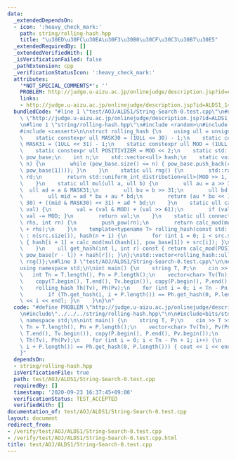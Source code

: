 ```yaml
---
data:
  _extendedDependsOn:
  - icon: ':heavy_check_mark:'
    path: string/rolling-hash.hpp
    title: "\u30ED\u30FC\u30EA\u30F3\u30B0\u30CF\u30C3\u30B7\u30E5"
  _extendedRequiredBy: []
  _extendedVerifiedWith: []
  _isVerificationFailed: false
  _pathExtension: cpp
  _verificationStatusIcon: ':heavy_check_mark:'
  attributes:
    '*NOT_SPECIAL_COMMENTS*': ''
    PROBLEM: http://judge.u-aizu.ac.jp/onlinejudge/description.jsp?id=ALDS1_14_B&lang=ja
    links:
    - http://judge.u-aizu.ac.jp/onlinejudge/description.jsp?id=ALDS1_14_B&lang=ja
  bundledCode: "#line 1 \"test/AOJ/ALDS1/String-Search-0.test.cpp\"\n#define PROBLEM\
    \ \"http://judge.u-aizu.ac.jp/onlinejudge/description.jsp?id=ALDS1_14_B&lang=ja\"\
    \n#line 1 \"string/rolling-hash.hpp\"\n#include <random>\n#include <vector>\n\
    #include <cassert>\n\nstruct rolling_hash {\n    using ull = unsigned long long;\n\
    \    static constexpr ull MASK30 = (1ULL << 30) - 1;\n    static constexpr ull\
    \ MASK31 = (1ULL << 31) - 1;\n    static constexpr ull MOD = (1ULL << 61) - 1;\n\
    \    static constexpr ull POSITIVIZER = MOD << 2;\n    static std::vector<ull>\
    \ pow_base;\n    int n;\n    std::vector<ull> hash;\n    static void push_pow(int\
    \ n) {\n        while (pow_base.size() <= n) { pow_base.push_back(calc_mod(mul(pow_base.back(),\
    \ pow_base[1]))); }\n    }\n    static ull rng() {\n        std::random_device\
    \ rd;\n        return std::uniform_int_distribution<ull>(MOD >> 1, MOD - 1)(rd);\n\
    \    }\n    static ull mul(ull a, ull b) {\n        ull au = a >> 31;\n      \
    \  ull ad = a & MASK31;\n        ull bu = b >> 31;\n        ull bd = b & MASK31;\n\
    \        ull mid = ad * bu + au * bd;\n        return (au * bu << 1) + (mid >>\
    \ 30) + ((mid & MASK30) << 31) + ad * bd;\n    }\n    static ull calc_mod(ull\
    \ val) {\n        val = (val & MOD) + (val >> 61);\n        if (val >= MOD) {\
    \ val -= MOD; }\n        return val;\n    }\n    static ull connect(ull lhs, ull\
    \ rhs, int rn) {\n        push_pow(rn);\n        return calc_mod(mul(lhs, pow_base[rn])\
    \ + rhs);\n    }\n    template<typename T> rolling_hash(const std::vector<T> &src)\
    \ : n(src.size()), hash(n + 1) {\n        for (int i = 0; i < src.size(); i++)\
    \ { hash[i + 1] = calc_mod(mul(hash[i], pow_base[1]) + src[i]); }\n        push_pow(n);\n\
    \    }\n    ull get_hash(int l, int r) const { return calc_mod(POSITIVIZER - mul(hash[l],\
    \ pow_base[r - l]) + hash[r]); }\n};\nstd::vector<rolling_hash::ull> rolling_hash::pow_base{1,\
    \ rng()};\n#line 3 \"test/AOJ/ALDS1/String-Search-0.test.cpp\"\n\n#include<bits/stdc++.h>\n\
    using namespace std;\n\nint main() {\n    string T, P;\n    cin >> T >> P;\n \
    \   int Tn = T.length(), Pn = P.length();\n    vector<char> Tv(Tn), Pv(Pn);\n\
    \    copy(T.begin(), T.end(), Tv.begin()), copy(P.begin(), P.end(), Pv.begin());\n\
    \    rolling_hash Th(Tv), Ph(Pv);\n    for (int i = 0; i < Tn - Pn + 1; i++) {\n\
    \        if (Th.get_hash(i, i + P.length()) == Ph.get_hash(0, P.length())) { cout\
    \ << i << endl; }\n    }\n}\n"
  code: "#define PROBLEM \"http://judge.u-aizu.ac.jp/onlinejudge/description.jsp?id=ALDS1_14_B&lang=ja\"\
    \n#include\"../../../string/rolling-hash.hpp\"\n\n#include<bits/stdc++.h>\nusing\
    \ namespace std;\n\nint main() {\n    string T, P;\n    cin >> T >> P;\n    int\
    \ Tn = T.length(), Pn = P.length();\n    vector<char> Tv(Tn), Pv(Pn);\n    copy(T.begin(),\
    \ T.end(), Tv.begin()), copy(P.begin(), P.end(), Pv.begin());\n    rolling_hash\
    \ Th(Tv), Ph(Pv);\n    for (int i = 0; i < Tn - Pn + 1; i++) {\n        if (Th.get_hash(i,\
    \ i + P.length()) == Ph.get_hash(0, P.length())) { cout << i << endl; }\n    }\n\
    }"
  dependsOn:
  - string/rolling-hash.hpp
  isVerificationFile: true
  path: test/AOJ/ALDS1/String-Search-0.test.cpp
  requiredBy: []
  timestamp: '2020-09-23 16:37:45+09:00'
  verificationStatus: TEST_ACCEPTED
  verifiedWith: []
documentation_of: test/AOJ/ALDS1/String-Search-0.test.cpp
layout: document
redirect_from:
- /verify/test/AOJ/ALDS1/String-Search-0.test.cpp
- /verify/test/AOJ/ALDS1/String-Search-0.test.cpp.html
title: test/AOJ/ALDS1/String-Search-0.test.cpp
---
```


